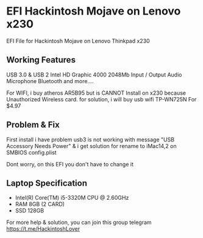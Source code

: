 # EFI Hackintosh Mojave on Lenovo x230
EFI File for Hackintosh Mojave on Lenovo Thinkpad x230


## Working Features
USB 3.0 & USB 2 
Intel HD Graphic 4000 2048Mb
Input / Output Audio
Microphone 
Bluetooth
and more....

For WIFI, i buy atheros AR5B95 but is CANNOT Install on x230 because Unauthorized Wireless card.
for solution, i will buy usb wifi TP-WN725N For $4.97

## Problem & Fix
First install i have problem usb3 is not working with message "USB Accessory Needs Power" & i get solution for rename to iMac14,2 on SMBIOS config.plist 

Dont worry, on this EFI you don't have to change it

## Laptop Specification
- Intel(R) Core(TM) i5-3320M CPU @ 2.60GHz
- RAM 8GB (2 CARD)
- SSD 128GB


For more help & solution, you can join this group telegram  https://t.me/HackintoshLover


